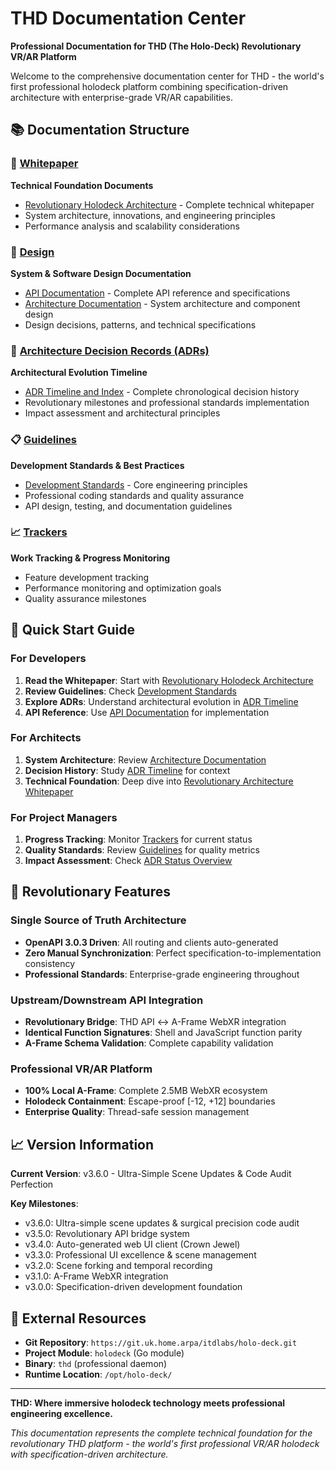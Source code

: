 # THD Documentation Center

**Professional Documentation for THD (The Holo-Deck) Revolutionary VR/AR Platform**

Welcome to the comprehensive documentation center for THD - the world's first professional holodeck platform combining specification-driven architecture with enterprise-grade VR/AR capabilities.

## 📚 Documentation Structure

### 📄 [Whitepaper](whitepaper/)
**Technical Foundation Documents**
- [Revolutionary Holodeck Architecture](whitepaper/revolutionary-holodeck-architecture.md) - Complete technical whitepaper
- System architecture, innovations, and engineering principles
- Performance analysis and scalability considerations

### 🎨 [Design](design/)
**System & Software Design Documentation**
- [API Documentation](design/api/) - Complete API reference and specifications
- [Architecture Documentation](design/architecture/) - System architecture and component design
- Design decisions, patterns, and technical specifications

### 📜 [Architecture Decision Records (ADRs)](adr/)
**Architectural Evolution Timeline**
- [ADR Timeline and Index](adr/README.md) - Complete chronological decision history
- Revolutionary milestones and professional standards implementation
- Impact assessment and architectural principles

### 📋 [Guidelines](guidelines/)
**Development Standards & Best Practices**
- [Development Standards](guidelines/development-standards.md) - Core engineering principles
- Professional coding standards and quality assurance
- API design, testing, and documentation guidelines

### 📈 [Trackers](trackers/)
**Work Tracking & Progress Monitoring**
- Feature development tracking
- Performance monitoring and optimization goals
- Quality assurance milestones

## 🎯 Quick Start Guide

### For Developers
1. **Read the Whitepaper**: Start with [Revolutionary Holodeck Architecture](whitepaper/revolutionary-holodeck-architecture.md)
2. **Review Guidelines**: Check [Development Standards](guidelines/development-standards.md)
3. **Explore ADRs**: Understand architectural evolution in [ADR Timeline](adr/README.md)
4. **API Reference**: Use [API Documentation](design/api/) for implementation

### For Architects
1. **System Architecture**: Review [Architecture Documentation](design/architecture/)
2. **Decision History**: Study [ADR Timeline](adr/README.md) for context
3. **Technical Foundation**: Deep dive into [Revolutionary Architecture Whitepaper](whitepaper/revolutionary-holodeck-architecture.md)

### For Project Managers
1. **Progress Tracking**: Monitor [Trackers](trackers/) for current status
2. **Quality Standards**: Review [Guidelines](guidelines/) for quality metrics
3. **Impact Assessment**: Check [ADR Status Overview](adr/README.md#-adr-status-overview)

## 🚀 Revolutionary Features

### Single Source of Truth Architecture
- **OpenAPI 3.0.3 Driven**: All routing and clients auto-generated
- **Zero Manual Synchronization**: Perfect specification-to-implementation consistency
- **Professional Standards**: Enterprise-grade engineering throughout

### Upstream/Downstream API Integration
- **Revolutionary Bridge**: THD API ↔ A-Frame WebXR integration
- **Identical Function Signatures**: Shell and JavaScript function parity
- **A-Frame Schema Validation**: Complete capability validation

### Professional VR/AR Platform
- **100% Local A-Frame**: Complete 2.5MB WebXR ecosystem
- **Holodeck Containment**: Escape-proof [-12, +12] boundaries
- **Enterprise Quality**: Thread-safe session management

## 📈 Version Information

**Current Version**: v3.6.0 - Ultra-Simple Scene Updates & Code Audit Perfection

**Key Milestones**:
- v3.6.0: Ultra-simple scene updates & surgical precision code audit
- v3.5.0: Revolutionary API bridge system
- v3.4.0: Auto-generated web UI client (Crown Jewel)
- v3.3.0: Professional UI excellence & scene management
- v3.2.0: Scene forking and temporal recording
- v3.1.0: A-Frame WebXR integration
- v3.0.0: Specification-driven development foundation

## 🔗 External Resources

- **Git Repository**: `https://git.uk.home.arpa/itdlabs/holo-deck.git`
- **Project Module**: `holodeck` (Go module)
- **Binary**: `thd` (professional daemon)
- **Runtime Location**: `/opt/holo-deck/`

---

**THD: Where immersive holodeck technology meets professional engineering excellence.**

*This documentation represents the complete technical foundation for the revolutionary THD platform - the world's first professional VR/AR holodeck with specification-driven architecture.*